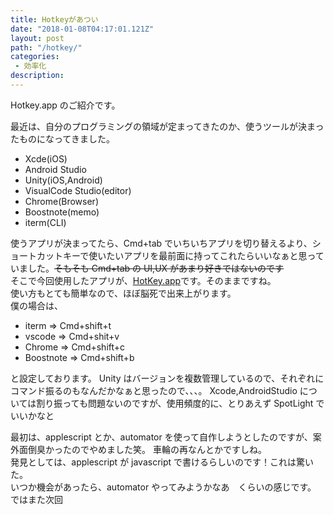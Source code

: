 ```yaml
---
title: Hotkeyがあつい
date: "2018-01-08T04:17:01.121Z"
layout: post
path: "/hotkey/"
categories:
 - 効率化
description: 
---
```

Hotkey.app のご紹介です。
<!--more-->
最近は、自分のプログラミングの領域が定まってきたのか、使うツールが決まったものになってきました。
- Xcde(iOS)
- Android Studio
- Unity(iOS,Android)
- VisualCode Studio(editor)
- Chrome(Browser)
- Boostnote(memo)
- iterm(CLI)  

使うアプリが決まってたら、Cmd+tab でいちいちアプリを切り替えるより、ショートカットキーで使いたいアプリを最前面に持ってこれたらいいなぁと思っていました。~~そもそも Cmd+tab の UI,UX があまり好きではないのです~~  
そこで今回使用したアプリが、[HotKey.app](https://itunes.apple.com/jp/app/hotkey-app/id975890633?mt=12)です。そのままですね。  
使い方もとても簡単なので、ほぼ脳死で出来上がります。  
僕の場合は、 
- iterm => Cmd+shift+t
- vscode => Cmd+shit+v
- Chrome => Cmd+shift+c
- Boostnote => Cmd+shift+b    

と設定しております。 Unity はバージョンを複数管理しているので、それぞれにコマンド振るのもなんだかなぁと思ったので、、、。 Xcode,AndroidStudio については割り振っても問題ないのですが、使用頻度的に、とりあえず SpotLight でいいかなと
    
最初は、applescript とか、automator を使って自作しようとしたのですが、案外面倒臭かったのでやめました笑。
車輪の再なんとかですしね。  
発見としては、applescript が javascript で書けるらしいのです！これは驚いた。  
いつか機会があったら、automator やってみようかなあ　くらいの感じです。    
ではまた次回
